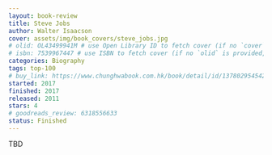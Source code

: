 ```yaml
---
layout: book-review
title: Steve Jobs
author: Walter Isaacson
cover: assets/img/book_covers/steve_jobs.jpg
# olid: OL43499941M # use Open Library ID to fetch cover (if no `cover` is provided)
# isbn: 7539967447 # use ISBN to fetch cover (if no `olid` is provided, dashes are optional)
categories: Biography
tags: top-100
# buy_link: https://www.chunghwabook.com.hk/book/detail/id/1378029545429738599
started: 2017
finished: 2017
released: 2011
stars: 4
# goodreads_review: 6318556633
status: Finished
---
```


TBD